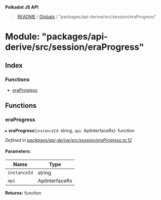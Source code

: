 **Polkadot JS API**

> [README](../README.md) / [Globals](../globals.md) / "packages/api-derive/src/session/eraProgress"

# Module: "packages/api-derive/src/session/eraProgress"

## Index

### Functions

* [eraProgress](_packages_api_derive_src_session_eraprogress_.md#eraprogress)

## Functions

### eraProgress

▸ **eraProgress**(`instanceId`: string, `api`: ApiInterfaceRx): function

*Defined in [packages/api-derive/src/session/eraProgress.ts:12](https://github.com/polkadot-js/api/blob/73ffb034d/packages/api-derive/src/session/eraProgress.ts#L12)*

#### Parameters:

Name | Type |
------ | ------ |
`instanceId` | string |
`api` | ApiInterfaceRx |

**Returns:** function
